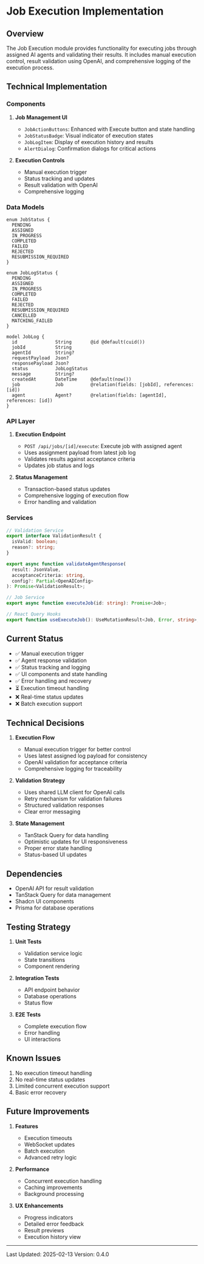 # Job Execution Implementation

## Overview

The Job Execution module provides functionality for executing jobs through assigned AI agents and validating their results. It includes manual execution control, result validation using OpenAI, and comprehensive logging of the execution process.

## Technical Implementation

### Components

1. **Job Management UI**

   - `JobActionButtons`: Enhanced with Execute button and state handling
   - `JobStatusBadge`: Visual indicator of execution states
   - `JobLogItem`: Display of execution history and results
   - `AlertDialog`: Confirmation dialogs for critical actions

2. **Execution Controls**
   - Manual execution trigger
   - Status tracking and updates
   - Result validation with OpenAI
   - Comprehensive logging

### Data Models

```prisma
enum JobStatus {
  PENDING
  ASSIGNED
  IN_PROGRESS
  COMPLETED
  FAILED
  REJECTED
  RESUBMISSION_REQUIRED
}

enum JobLogStatus {
  PENDING
  ASSIGNED
  IN_PROGRESS
  COMPLETED
  FAILED
  REJECTED
  RESUBMISSION_REQUIRED
  CANCELLED
  MATCHING_FAILED
}

model JobLog {
  id              String       @id @default(cuid())
  jobId           String
  agentId         String?
  requestPayload  Json?
  responsePayload Json?
  status          JobLogStatus
  message         String?
  createdAt       DateTime     @default(now())
  job             Job          @relation(fields: [jobId], references: [id])
  agent           Agent?       @relation(fields: [agentId], references: [id])
}
```

### API Layer

1. **Execution Endpoint**

   - `POST /api/jobs/[id]/execute`: Execute job with assigned agent
   - Uses assignment payload from latest job log
   - Validates results against acceptance criteria
   - Updates job status and logs

2. **Status Management**
   - Transaction-based status updates
   - Comprehensive logging of execution flow
   - Error handling and validation

### Services

```typescript
// Validation Service
export interface ValidationResult {
  isValid: boolean;
  reason?: string;
}

export async function validateAgentResponse(
  result: JsonValue,
  acceptanceCriteria: string,
  config?: Partial<OpenAIConfig>
): Promise<ValidationResult>;

// Job Service
export async function executeJob(id: string): Promise<Job>;

// React Query Hooks
export function useExecuteJob(): UseMutationResult<Job, Error, string>;
```

## Current Status

- ✅ Manual execution trigger
- ✅ Agent response validation
- ✅ Status tracking and logging
- ✅ UI components and state handling
- ✅ Error handling and recovery
- ⏳ Execution timeout handling
- ❌ Real-time status updates
- ❌ Batch execution support

## Technical Decisions

1. **Execution Flow**

   - Manual execution trigger for better control
   - Uses latest assigned log payload for consistency
   - OpenAI validation for acceptance criteria
   - Comprehensive logging for traceability

2. **Validation Strategy**

   - Uses shared LLM client for OpenAI calls
   - Retry mechanism for validation failures
   - Structured validation responses
   - Clear error messaging

3. **State Management**
   - TanStack Query for data handling
   - Optimistic updates for UI responsiveness
   - Proper error state handling
   - Status-based UI updates

## Dependencies

- OpenAI API for result validation
- TanStack Query for data management
- Shadcn UI components
- Prisma for database operations

## Testing Strategy

1. **Unit Tests**

   - Validation service logic
   - State transitions
   - Component rendering

2. **Integration Tests**

   - API endpoint behavior
   - Database operations
   - Status flow

3. **E2E Tests**
   - Complete execution flow
   - Error handling
   - UI interactions

## Known Issues

1. No execution timeout handling
2. No real-time status updates
3. Limited concurrent execution support
4. Basic error recovery

## Future Improvements

1. **Features**

   - Execution timeouts
   - WebSocket updates
   - Batch execution
   - Advanced retry logic

2. **Performance**

   - Concurrent execution handling
   - Caching improvements
   - Background processing

3. **UX Enhancements**
   - Progress indicators
   - Detailed error feedback
   - Result previews
   - Execution history view

---

Last Updated: 2025-02-13
Version: 0.4.0
